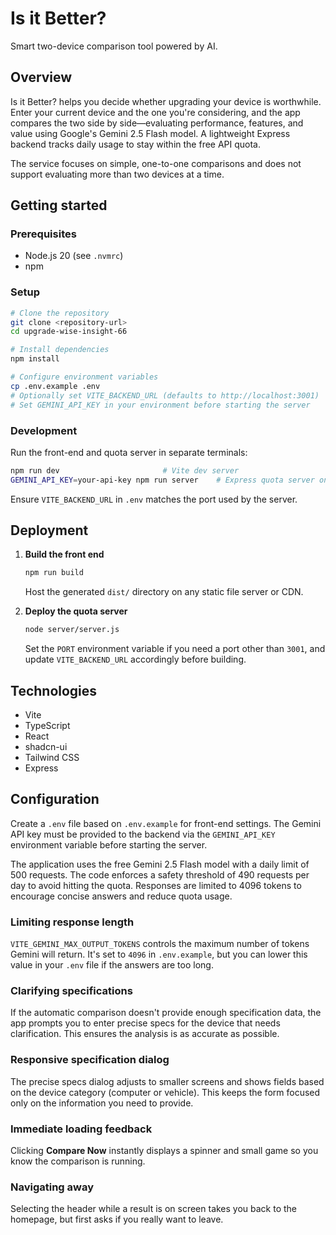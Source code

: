 # Is it Better?

Smart two-device comparison tool powered by AI.

## Overview

Is it Better? helps you decide whether upgrading your device is worthwhile. Enter your current device and the one you're considering, and the app compares the two side by side—evaluating performance, features, and value using Google's Gemini 2.5 Flash model. A lightweight Express backend tracks daily usage to stay within the free API quota.

The service focuses on simple, one-to-one comparisons and does not support evaluating more than two devices at a time.

## Getting started

### Prerequisites
- Node.js 20 (see `.nvmrc`)
- npm

### Setup

```sh
# Clone the repository
git clone <repository-url>
cd upgrade-wise-insight-66

# Install dependencies
npm install

# Configure environment variables
cp .env.example .env
# Optionally set VITE_BACKEND_URL (defaults to http://localhost:3001)
# Set GEMINI_API_KEY in your environment before starting the server
```

### Development

Run the front-end and quota server in separate terminals:

```sh
npm run dev                       # Vite dev server
GEMINI_API_KEY=your-api-key npm run server    # Express quota server on port 3001
```

Ensure `VITE_BACKEND_URL` in `.env` matches the port used by the server.

## Deployment

1. **Build the front end**

   ```sh
   npm run build
   ```

   Host the generated `dist/` directory on any static file server or CDN.

2. **Deploy the quota server**

   ```sh
   node server/server.js
   ```

   Set the `PORT` environment variable if you need a port other than `3001`, and update `VITE_BACKEND_URL` accordingly before building.

## Technologies

- Vite
- TypeScript
- React
- shadcn-ui
- Tailwind CSS
- Express

## Configuration

Create a `.env` file based on `.env.example` for front-end settings. The Gemini API key must be provided to the backend via the `GEMINI_API_KEY` environment variable before starting the server.

The application uses the free Gemini 2.5 Flash model with a daily limit of 500 requests. The code enforces a safety threshold of 490 requests per day to avoid hitting the quota. Responses are limited to 4096 tokens to encourage concise answers and reduce quota usage.

### Limiting response length
`VITE_GEMINI_MAX_OUTPUT_TOKENS` controls the maximum number of tokens Gemini will return. It's set to `4096` in `.env.example`, but you can lower this value in your `.env` file if the answers are too long.

### Clarifying specifications
If the automatic comparison doesn't provide enough specification data, the app prompts you to enter precise specs for the device that needs clarification. This ensures the analysis is as accurate as possible.

### Responsive specification dialog
The precise specs dialog adjusts to smaller screens and shows fields based on the device category (computer or vehicle). This keeps the form focused only on the information you need to provide.

### Immediate loading feedback
Clicking **Compare Now** instantly displays a spinner and small game so you know the comparison is running.

### Navigating away
Selecting the header while a result is on screen takes you back to the homepage, but first asks if you really want to leave.

